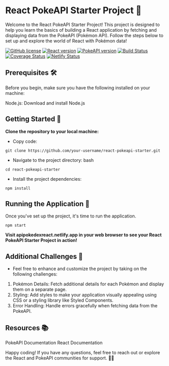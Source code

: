 # React PokeAPI Starter Project 🚀

Welcome to the React PokeAPI Starter Project! This project is designed to help you learn the basics of building a React application by fetching and displaying data from the PokeAPI (Pokémon API). Follow the steps below to set up and explore the world of React with Pokémon data!

[![GitHub license](https://img.shields.io/badge/license-MIT-blue.svg)](https://github.com/your-username/react-pokeapi-starter/blob/main/LICENSE)
[![React version](https://img.shields.io/badge/React-17.0.2-blue.svg)](https://reactjs.org/)
[![PokeAPI version](https://img.shields.io/badge/PokeAPI-v2-red.svg)](https://pokeapi.co/docs/v2)
[![Build Status](https://img.shields.io/travis/your-username/react-pokeapi-starter/main.svg)](https://travis-ci.org/your-username/react-pokeapi-starter)
[![Coverage Status](https://coveralls.io/repos/github/your-username/react-pokeapi-starter/badge.svg)](https://coveralls.io/github/your-username/react-pokeapi-starter)
[![Netlify Status](https://api.netlify.com/api/v1/badges/b3430cbd-3a98-4220-aeae-822214deb757/deploy-status)](https://app.netlify.com/sites/apipokedexreact/deploys)

## Prerequisites 🛠️
Before you begin, make sure you have the following installed on your machine:

Node.js: Download and install Node.js

## Getting Started 🚀
**Clone the repository to your local machine:**

- Copy code:
  
`git clone https://github.com/your-username/react-pokeapi-starter.git`

- Navigate to the project directory:
bash

`cd react-pokeapi-starter`

- Install the project dependencies:

`npm install`

## Running the Application 🏃
Once you've set up the project, it's time to run the application.

`npm start`

**Visit apipokedexreact.netlify.app in your web browser to see your React PokeAPI Starter Project in action!**

## Additional Challenges 🌟
- Feel free to enhance and customize the project by taking on the following challenges:

1. Pokémon Details: Fetch additional details for each Pokémon and display them on a separate page.
2. Styling: Add styles to make your application visually appealing using CSS or a styling library like Styled Components.
3. Error Handling: Handle errors gracefully when fetching data from the PokeAPI.

## Resources 📚
PokeAPI Documentation
React Documentation

Happy coding! If you have any questions, feel free to reach out or explore the React and PokeAPI communities for support. 🚀👾
